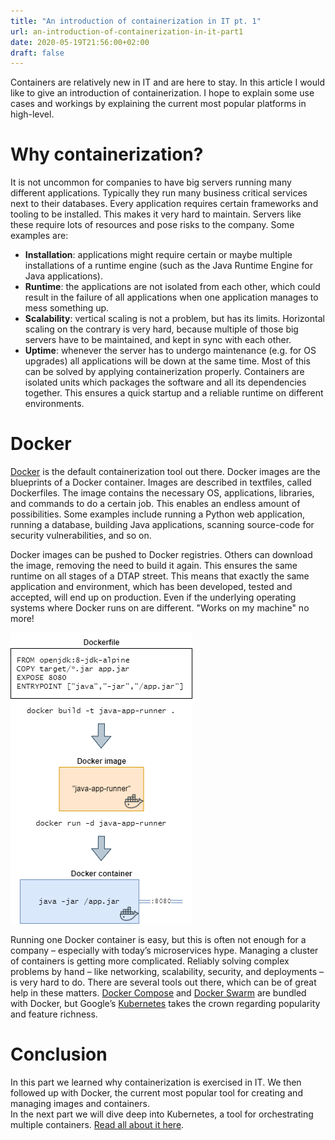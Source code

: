 ```yaml
---
title: "An introduction of containerization in IT pt. 1"
url: an-introduction-of-containerization-in-it-part1
date: 2020-05-19T21:56:00+02:00
draft: false
---
```


Containers are relatively new in IT and are here to stay. In this article I would like to give an introduction of containerization. I hope to explain some use cases and workings by explaining the current most popular platforms in high-level.

# Why containerization?

It is not uncommon for companies to have big servers running many different applications. Typically they run many business critical services next to their databases. Every application requires certain frameworks and tooling to be installed. This makes it very hard to maintain. Servers like these require lots of resources and pose risks to the company. Some examples are:

 - **Installation**: applications might require certain or maybe multiple installations of a runtime engine (such as the Java Runtime Engine for Java applications).
 - **Runtime**: the applications are not isolated from each other, which could result in the failure of all applications when one application manages to mess something up.
 - **Scalability**: vertical scaling is not a problem, but has its limits. Horizontal scaling on the contrary is very hard, because multiple of those big servers have to be maintained, and kept in sync with each other.
 - **Uptime**: whenever the server has to undergo maintenance (e.g. for OS upgrades) all applications will be down at the same time.
Most of this can be solved by applying containerization properly. Containers are isolated units which packages the software and all its dependencies together. This ensures a quick startup and a reliable runtime on different environments.

# Docker

[Docker](https://www.docker.com/) is the default containerization tool out there. Docker images are the blueprints of a Docker container. Images are described in textfiles, called Dockerfiles. The image contains the necessary OS, applications, libraries, and commands to do a certain job. This enables an endless amount of possibilities. Some examples include running a Python web application, running a database, building Java applications, scanning source-code for security vulnerabilities, and so on.

Docker images can be pushed to Docker registries. Others can download the image, removing the need to build it again. This ensures the same runtime on all stages of a DTAP street. This means that exactly the same application and environment, which has been developed, tested and accepted, will end up on production. Even if the underlying operating systems where Docker runs on are different. "Works on my machine" no more!

![Simplified lifecycle of a Docker workflow](/images/posts/intro-containerization-docker-lifecycle.png "Simplified lifecycle of a Docker workflow")

Running one Docker container is easy, but this is often not enough for a company – especially with today’s microservices hype. Managing a cluster of containers is getting more complicated. Reliably solving complex problems by hand – like networking, scalability, security, and deployments – is very hard to do. There are several tools out there, which can be of great help in these matters. [Docker Compose](https://docs.docker.com/compose/) and [Docker Swarm](https://docs.docker.com/engine/swarm/) are bundled with Docker, but Google’s [Kubernetes](https://kubernetes.io/) takes the crown regarding popularity and feature richness.

# Conclusion

In this part we learned why containerization is exercised in IT. We then followed up with Docker, the current most popular tool for creating and managing images and containers.  
In the next part we will dive deep into Kubernetes, a tool for orchestrating multiple containers. 
[Read all about it here](/posts/an-introduction-of-containerization-in-it-part2).